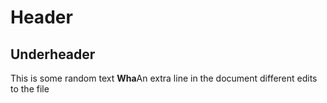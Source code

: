 # Header
## Underheader

This is some random text **Wha**An extra line in the document
different edits to the file
